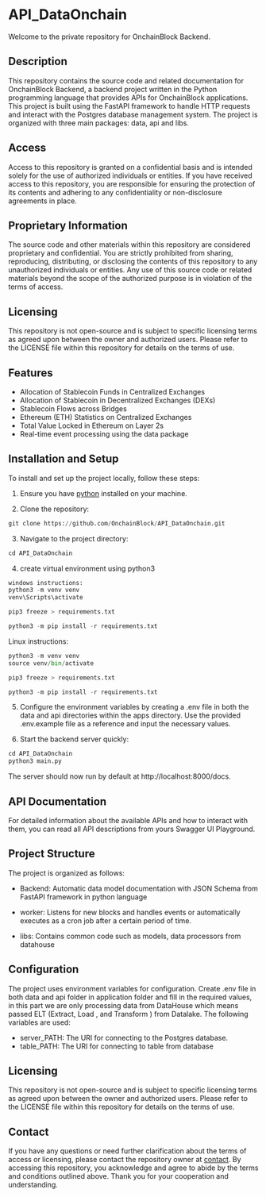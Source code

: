 # API_DataOnchain
Welcome to the private repository for OnchainBlock Backend.

## Description

This repository contains the source code and related documentation for OnchainBlock Backend, a backend project written in the Python programming language that provides APIs for OnchainBlock applications. This project is built using the FastAPI framework to handle HTTP requests and interact with the Postgres database management system. The project is organized with three main packages: data, api and libs.

## Access

Access to this repository is granted on a confidential basis and is intended solely for the use of authorized individuals or entities. If you have received access to this repository, you are responsible for ensuring the protection of its contents and adhering to any confidentiality or non-disclosure agreements in place.

  

## Proprietary Information

  

The source code and other materials within this repository are considered proprietary and confidential. You are strictly prohibited from sharing, reproducing, distributing, or disclosing the contents of this repository to any unauthorized individuals or entities. Any use of this source code or related materials beyond the scope of the authorized purpose is in violation of the terms of access.

  

## Licensing

  

This repository is not open-source and is subject to specific licensing terms as agreed upon between the owner and authorized users. Please refer to the LICENSE file within this repository for details on the terms of use.

  

## Features

- Allocation of Stablecoin Funds in Centralized Exchanges
- Allocation of Stablecoin in Decentralized Exchanges (DEXs)
- Stablecoin Flows across Bridges
- Ethereum (ETH) Statistics on Centralized Exchanges
- Total Value Locked in Ethereum on Layer 2s
- Real-time event processing using the data package

 
## Installation and Setup

  

To install and set up the project locally, follow these steps:

  

1. Ensure you have [python](https://www.python.org/) installed on your machine.

2. Clone the repository:

```python
git clone https://github.com/OnchainBlock/API_DataOnchain.git
```
3. Navigate to the project directory:

```python
cd API_DataOnchain
```
4. create virtual environment using python3
```python
windows instructions: 
python3 -m venv venv
venv\Scripts\activate 
```
```python
pip3 freeze > requirements.txt
```
 ```python
python3 -m pip install -r requirements.txt 
```
Linux instructions:
```python
python3 -m venv venv
source venv/bin/activate
```
```python
pip3 freeze > requirements.txt
```
 ```python
python3 -m pip install -r requirements.txt 
```




5. Configure the environment variables by creating a .env file in both the data and api directories within the apps directory. Use the provided .env.example file as a reference and input the necessary values.


6. Start the backend server quickly:
 ```python
cd API_DataOnchain
python3 main.py
```
   

The server should now run by default at http://localhost:8000/docs. 
  
## API Documentation

For detailed information about the available APIs and how to interact with them, you can read all API descriptions from yours Swagger UI Playground.


## Project Structure

The project is organized as follows:

- Backend: Automatic data model documentation with JSON Schema from FastAPI framework in python language

- worker: Listens for new blocks and handles events or automatically executes as a cron job after a certain period of time.

- libs: Contains common code such as models, data processors from datahouse


## Configuration

The project uses environment variables for configuration. Create .env file in both data and api folder in application folder and fill in the required values, in this part we are only processing data from DataHouse which means passed ELT (Extract, Load , and Transform ) from Datalake. The following variables are used:

- server_PATH: The URI for connecting to the Postgres database.
- table_PATH: The URI for connecting to table from database

## Licensing

This repository is not open-source and is subject to specific licensing terms as agreed upon between the owner and authorized users. Please refer to the LICENSE file within this repository for details on the terms of use.

  
## Contact

If you have any questions or need further clarification about the terms of access or licensing, please contact the repository owner at [contact](contact@onchainblock.xyz). By accessing this repository, you acknowledge and agree to abide by the terms and conditions outlined above. Thank you for your cooperation and understanding.
